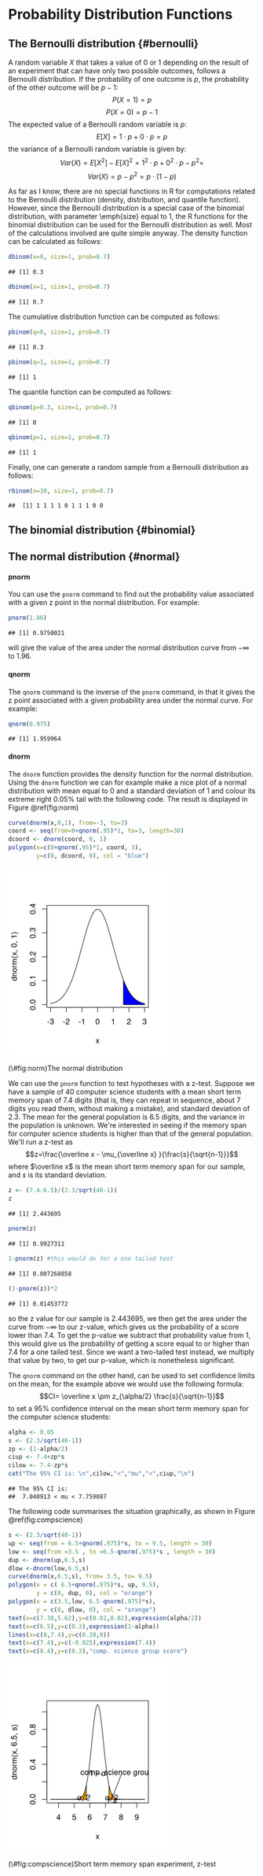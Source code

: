 # Probability Distribution Functions



## The Bernoulli distribution {#bernoulli}

A random variable $X$ that takes a value of 0 or 1 depending on the result of an experiment 
that can have only two possible outcomes, follows a Bernoulli distribution. If the probability
of one outcome is $p$, the probability of the other outcome will be $p-1$:
$$ P(X=1) = p$$
$$ P(X=0) = p-1$$
The expected value of a Bernoulli random variable is $p$:
$$ E[X]= 1\cdot p + 0\cdot p = p$$
the variance of a Bernoulli random variable is given by:
$$ Var(X) = E[X^2] - E[X]^2 = 1^2\cdot p + 0^2\cdot p - p^2 =$$
$$Var(X) = p-p^2 = p\cdot(1-p)$$

As far as I know, there are no special functions in R for computations related to the Bernoulli distribution (density, distribution, and quantile function). However, since the Bernoulli distribution is a special case of the binomial distribution, with parameter \emph{size} equal to 1, the R functions for the binomial distribution can be used for the Bernoulli distribution as well. Most of the calculations involved are quite simple anyway.
The density function can be calculated as follows:


```r
dbinom(x=0, size=1, prob=0.7)
```

```
## [1] 0.3
```

```r
dbinom(x=1, size=1, prob=0.7)
```

```
## [1] 0.7
```

The cumulative distribution function can be computed as follows:


```r
pbinom(q=0, size=1, prob=0.7)
```

```
## [1] 0.3
```

```r
pbinom(q=1, size=1, prob=0.7)
```

```
## [1] 1
```

The quantile function can be computed as follows:


```r
qbinom(p=0.3, size=1, prob=0.7)
```

```
## [1] 0
```

```r
qbinom(p=1, size=1, prob=0.7)
```

```
## [1] 1
```

Finally, one can generate a random sample from a Bernoulli
distribution as follows:


```r
rbinom(n=10, size=1, prob=0.7)
```

```
##  [1] 1 1 1 1 0 1 1 1 0 0
```

## The binomial distribution {#binomial}


## The normal distribution {#normal}

#### pnorm
You can use the `pnorm` command to find out the probability value associated with a given z point in the normal distribution. For example:

```r
pnorm(1.96)
```

```
## [1] 0.9750021
```
will give the value of the area under the normal distribution curve from $-\infty$ to $1.96$.

#### qnorm
The `qnorm` command is the inverse of the `pnorm` command, in that it gives the z point associated with a given probability area under the normal curve. For example:

```r
qnorm(0.975)
```

```
## [1] 1.959964
```

#### dnorm
The `dnorm` function provides the density function for the normal distribution. Using the `dnorm` function we can for example make a nice plot of a normal distribution with mean equal to $0$ and a standard deviation of $1$ and colour its extreme right $0.05\%$ tail with the following code. The result is displayed in Figure \@ref(fig:norm)


```r
curve(dnorm(x,0,1), from=-3, to=3)
coord <- seq(from=0+qnorm(.95)*1, to=3, length=30)
dcoord <- dnorm(coord, 0, 1)
polygon(x=c(0+qnorm(.95)*1, coord, 3),
        y=c(0, dcoord, 0), col = "blue")
```

<div class="figure">
<img src="13_distributions_files/figure-html/norm-1.png" alt="The normal distribution" width="326.4" />
<p class="caption">(\#fig:norm)The normal distribution</p>
</div>

We can use the `pnorm` function to test hypotheses with a z-test. Suppose we have a sample of 40 computer science students with a mean short term memory span of $7.4$ digits (that is, they can repeat in sequence, about $7$ digits you read them, without making a mistake), and standard deviation of $2.3$. The mean for the general population is $6.5$ digits, and the variance in the population is unknown. We're interested in seeing if the memory span for computer science students is higher than that of the general population. We'll run a z-test as$$z=\frac{\overline x - \mu_{\overline x} }{\frac{s}{\sqrt{n-1}}}$$
where $\overline x$ is the mean short term memory span for our sample, and $s$ is its standard deviation.

```r
z <- (7.4-6.5)/(2.3/sqrt(40-1))
z
```

```
## [1] 2.443695
```

```r
pnorm(z)
```

```
## [1] 0.9927311
```

```r
1-pnorm(z) #this would do for a one tailed test
```

```
## [1] 0.007268858
```

```r
(1-pnorm(z))*2
```

```
## [1] 0.01453772
```

so the z value for our sample is $2.443695$, we then get the area under the curve from  $-\infty$ to our z-value, which gives us the probability of a score lower than $7.4$. To get the p-value we subtract that probability value from $1$, this would give us the probability of getting a score equal to or higher than $7.4$ for a one tailed test. Since we want a two-tailed test instead, we multiply that value by two, to get our p-value, which is nonetheless significant. 

The `qnorm` command on the other hand, can be used to set confidence limits on the mean, for the example above we would use the following formula:
$$CI= \overline x \pm z_{\alpha/2} \frac{s}{\sqrt{n-1}}$$
to set a $95\%$ confidence interval on the mean short term memory span for the computer science students:


```r
alpha <- 0.05
s <- (2.3/sqrt(40-1))
zp <- (1-alpha/2)
ciup <- 7.4+zp*s
cilow <- 7.4-zp*s
cat("The 95% CI is: \n",cilow,"<","mu","<",ciup,"\n")
```

```
## The 95% CI is: 
##  7.040913 < mu < 7.759087
```

The following code summarises the situation graphically, as shown in Figure \@ref(fig:compscience)


```r
s <- (2.3/sqrt(40-1))
up <- seq(from = 6.5+qnorm(.975)*s, to = 9.5, length = 30)
low <- seq(from =3.5 , to =6.5-qnorm(.975)*s , length = 30)
dup <- dnorm(up,6.5,s)
dlow <-dnorm(low,6.5,s)
curve(dnorm(x,6.5,s), from= 3.5, to= 9.5)
polygon(x = c( 6.5+qnorm(.975)*s, up, 9.5),
        y = c(0, dup, 0), col = "orange")
polygon(x = c(3.5,low, 6.5-qnorm(.975)*s),
        y = c(0, dlow, 0), col = "orange")
text(x=c(7.38,5.62),y=c(0.02,0.02),expression(alpha/2))
text(x=c(6.5),y=c(0.3),expression(1-alpha))
lines(x=c(8,7.4),y=c(0.28,0))
text(x=c(7.4),y=c(-0.025),expression(7.4))
text(x=c(8.4),y=c(0.3),"comp. science group score")
```

<div class="figure">
<img src="13_distributions_files/figure-html/compscience-1.png" alt="Short term memory span experiment, z-test" width="326.4" />
<p class="caption">(\#fig:compscience)Short term memory span experiment, z-test</p>
</div>

